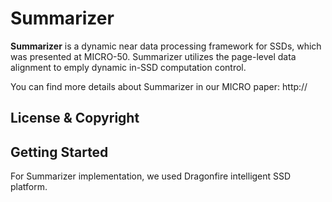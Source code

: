 # Summarizer

**Summarizer** is a dynamic near data processing framework for SSDs, which was presented at MICRO-50. Summarizer utilizes the page-level data alignment to emply dynamic in-SSD computation control.

You can find more details about Summarizer in our MICRO paper:
http://


## License & Copyright


## Getting Started

For Summarizer implementation, we used Dragonfire intelligent SSD platform.



